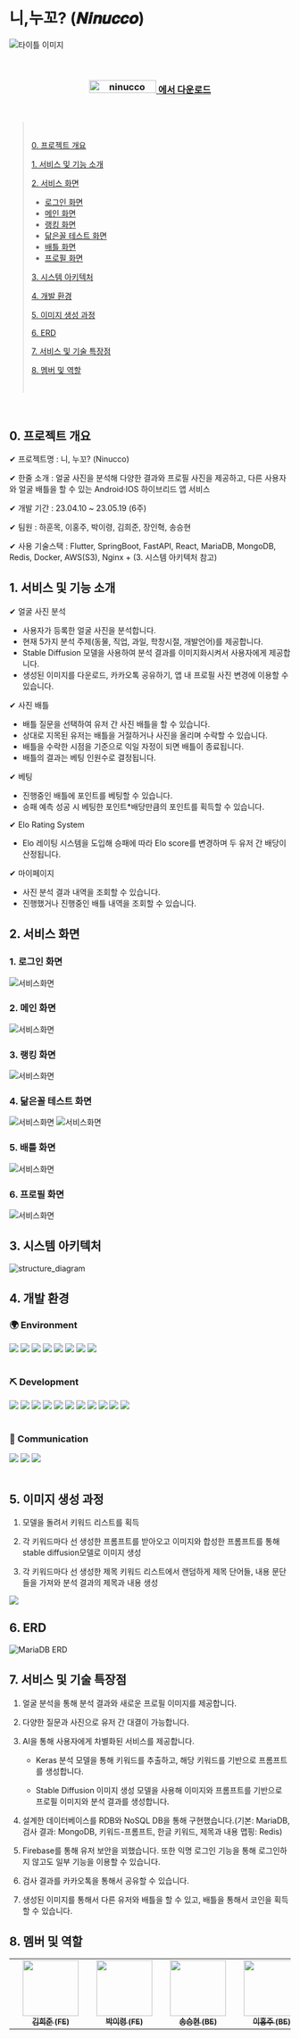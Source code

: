 # 니,누꼬? (𝑵𝒊𝒏𝒖𝒄𝒄𝒐)

![타이틀 이미지](https://github.com/Ninucco/.github/blob/main/profile/images/preview.png?raw=true)

<br />

<div align="center">
	<h3 align="center">
		<a href="https://play.google.com/store/apps/details?id=com.slsnrndi.ninucco">
			<img src="https://github.com/Ninucco/.github/assets/31383362/75766b8e-7a24-45c2-a019-d06bd5180a09" alt="ninucco" width="120" height="23">
	에서 다운로드
		</a>
    </h3>
</div>

<br />

> <br />
>
> [0. 프로젝트 개요](#0-프로젝트-개요)
>
> [1. 서비스 및 기능 소개](#1-서비스-및-기능-소개)
>
> [2. 서비스 화면](#2-서비스-화면)
>
> - [로그인 화면](#1-로그인-화면)
> - [메인 화면](#2-메인-화면)
> - [랭킹 화면](#3-랭킹-화면)
> - [닮은꼴 테스트 화면](#4-닮은꼴-테스트-화면)
> - [배틀 화면](#5-배틀-화면)
> - [프로필 화면](#6-프로필-화면)
>
> [3. 시스템 아키텍처](#3-시스템-아키텍처)
>
> [4. 개발 환경](#4-개발-환경)
>
> [5. 이미지 생성 과정](#5-이미지-생성-과정)
>
> [6. ERD](#6-erd)
>
> [7. 서비스 및 기술 특장점](#7-서비스-및-기술-특장점)
>
> [8. 멤버 및 역할](#8-멤버-및-역할)
>
> <br />

<br />

## 0. 프로젝트 개요

✔ 프로젝트명 : 니, 누꼬? (Ninucco)

✔ 한줄 소개 : 얼굴 사진을 분석해 다양한 결과와 프로필 사진을 제공하고, 다른 사용자와 얼굴 배틀을 할 수 있는 Android·IOS 하이브리드 앱 서비스

✔ 개발 기간 : 23.04.10 ~ 23.05.19 (6주)

✔ 팀원 : 하훈목, 이홍주, 박이령, 김희준, 장인혁, 송승현

✔ 사용 기술스택 : Flutter, SpringBoot, FastAPI, React, MariaDB, MongoDB, Redis, Docker, AWS(S3), Nginx + (3. 시스템 아키텍처 참고)

## 1. 서비스 및 기능 소개

✔ 얼굴 사진 분석

- 사용자가 등록한 얼굴 사진을 분석합니다.
- 현재 5가지 분석 주제(동물, 직업, 과일, 학창시절, 개발언어)를 제공합니다.
- Stable Diffusion 모델을 사용하여 분석 결과를 이미지화시켜서 사용자에게 제공합니다.
- 생성된 이미지를 다운로드, 카카오톡 공유하기, 앱 내 프로필 사진 변경에 이용할 수 있습니다.

✔ 사진 배틀

- 배틀 질문을 선택하여 유저 간 사진 배틀을 할 수 있습니다.
- 상대로 지목된 유저는 배틀을 거절하거나 사진을 올리며 수락할 수 있습니다.
- 배틀을 수락한 시점을 기준으로 익일 자정이 되면 배틀이 종료됩니다.
- 배틀의 결과는 베팅 인원수로 결정됩니다.

✔ 베팅

- 진행중인 배틀에 포인트를 베팅할 수 있습니다.
- 승패 예측 성공 시 베팅한 포인트\*배당만큼의 포인트를 획득할 수 있습니다.

✔ Elo Rating System

- Elo 레이팅 시스템을 도입해 승패에 따라 Elo score를 변경하며 두 유저 간 배당이 산정됩니다.

✔ 마이페이지

- 사진 분석 결과 내역을 조회할 수 있습니다.
- 진행했거나 진행중인 배틀 내역을 조회할 수 있습니다.

## 2. 서비스 화면

### 1. 로그인 화면

![서비스화면](https://github.com/Ninucco/Ninucco/assets/31383362/a4bd4d7a-d4b2-43a8-9843-07f90ce2434b)

### 2. 메인 화면

![서비스화면](https://github.com/Ninucco/Ninucco/assets/31383362/0ef2d58c-27c3-4ce0-b8f4-066a70cec1db)

### 3. 랭킹 화면

![서비스화면](https://github.com/Ninucco/Ninucco/assets/31383362/1576b7ba-a21d-4d79-bcac-a6de0d7a80b6)

### 4. 닮은꼴 테스트 화면

![서비스화면](https://github.com/Ninucco/Ninucco/assets/31383362/e95af251-696b-4e3b-ab27-baa84813e11d)
![서비스화면](https://github.com/Ninucco/Ninucco/assets/31383362/adf4e23d-498f-40fe-a7c5-c3a1f914dc5b)

### 5. 배틀 화면

![서비스화면](https://github.com/Ninucco/Ninucco/assets/31383362/fa7a1457-2c6e-469a-8eb4-7d30914f3859)

### 6. 프로필 화면

![서비스화면](https://github.com/Ninucco/Ninucco/assets/31383362/2ada0eb3-3b7e-4f69-9f11-9c2496e38c21)

## 3. 시스템 아키텍처

![structure_diagram](https://github.com/Ninucco/.github/blob/main/profile/images/structure_diagram.png?raw=true)

## 4. 개발 환경

### :earth_africa: Environment

<div>
  <img src="https://img.shields.io/badge/Visual Studio Code-FFFFFF?style=flat&logo=Visual Studio Code&logoColor=007ACC">
  <img src="https://img.shields.io/badge/Android Studio-FFFFFF?style=flat&logo=androidstudio&logoColor=3DDC84">
	<img src="https://img.shields.io/badge/InteliJ-FFFFFF?style=flat&logo=intellijidea&logoColor=000000">
  <img src="https://img.shields.io/badge/Xcode-FFFFFF?style=flat&logo=xcode&logoColor=#147EFB">
  <img src="https://img.shields.io/badge/AWS EC2-FFFFFF?style=flat&logo=amazonec2&logoColor=FF9900">
  <img src="https://img.shields.io/badge/AWS S3-FFFFFF?style=flat&logo=amazons3&logoColor=569A31">
  <img src="https://img.shields.io/badge/Git-FFFFFF?style=flat&logo=Git&logoColor=F05032">
  <img src="https://img.shields.io/badge/GitLab-FFFFFF?style=flat&logo=GitLab&logoColor=FC6D26">
</div>
<br />

### :pick: Development

<div>
  <img src="https://img.shields.io/badge/Spring Boot-FFFFFF?style=flat&logo=springboot&logoColor=6DB33F">
  <img src="https://img.shields.io/badge/Flutter-FFFFFF?style=flat&logo=flutter&logoColor=02569B">
  <img src="https://img.shields.io/badge/FastAPI-FFFFFF?style=flat&logo=fastapi&logoColor=009688">
  <img src="https://img.shields.io/badge/Firebase-FFFFFF?style=flat&logo=firebase&logoColor=FFCA28">
  <img src="https://img.shields.io/badge/TensorFlow-FFFFFF?style=flat&logo=tensorflow&logoColor=FF6F00">
  <img src="https://img.shields.io/badge/Redis-FFFFFF?style=flat&logo=redis&logoColor=DC382D">
  <img src="https://img.shields.io/badge/MongoDB-FFFFFF?style=flat&logo=mongodb&logoColor=47A248">
  <img src="https://img.shields.io/badge/MariaDB-FFFFFF?style=flat&logo=mariadb&logoColor=003545">
  <img src="https://img.shields.io/badge/Docker-FFFFFF?style=flat&logo=docker&logoColor=2496ED">
  <img src="https://img.shields.io/badge/Jenkins-FFFFFF?style=flat&logo=jenkins&logoColor=D24939">
  <img src="https://img.shields.io/badge/Nginx-FFFFFF?style=flat&logo=nginx&logoColor=009639">
</div>
<br />

### :mega: Communication

<div>
  <img src="https://img.shields.io/badge/Mattermost-FFFFFF?style=flat&logo=Mattermost&logoColor=0058CC">
  <img src="https://img.shields.io/badge/Notion-FFFFFF?style=flat&logo=Notion&logoColor=000000">
	<img src="https://img.shields.io/badge/Jira-FFFFFF?style=flat&logo=Jira&logoColor=0052CC">
</div>
<br />

## 5. 이미지 생성 과정

1. 모델을 돌려서 키워드 리스트를 획득

2. 각 키워드마다 선 생성한 프롬프트를 받아오고 이미지와 합성한 프롬프트를 통해 stable diffusion모델로 이미지 생성

3. 각 키워드마다 선 생성한 제목 키워드 리스트에서 랜덤하게 제목 단어들, 내용 문단들을 가져와 분석 결과의 제목과 내용 생성

<img src="https://github.com/Ninucco/.github/blob/main/profile/images/image_gen.png?raw=true">

## 6. ERD

![MariaDB ERD](https://github.com/Ninucco/Ninucco/assets/31383362/e5b61729-6bbc-4846-a33d-5afb33def313)

## 7. 서비스 및 기술 특장점

1. 얼굴 분석을 통해 분석 결과와 새로운 프로필 이미지를 제공합니다.

2. 다양한 질문과 사진으로 유저 간 대결이 가능합니다.

3. AI을 통해 사용자에게 차별화된 서비스를 제공합니다.

   - Keras 분석 모델을 통해 키워드를 추출하고, 해당 키워드를 기반으로 프롬프트를 생성합니다.

   - Stable Diffusion 이미지 생성 모델을 사용해 이미지와 프롬프트를 기반으로 프로필 이미지와 분석 결과를 생성합니다.

4. 설계한 데이터베이스를 RDB와 NoSQL DB을 통해 구현했습니다.(기본: MariaDB, 검사 결과: MongoDB, 키워드-프롬프트, 한글 키워드, 제목과 내용 맵핑: Redis)

5. Firebase를 통해 유저 보안을 꾀했습니다. 또한 익명 로그인 기능을 통해 로그인하지 않고도 일부 기능을 이용할 수 있습니다.

6. 검사 결과를 카카오톡을 통해서 공유할 수 있습니다.

7. 생성된 이미지를 통해서 다른 유저와 배틀을 할 수 있고, 배틀을 통해서 코인을 획득할 수 있습니다.

## 8. 멤버 및 역할

<table>
  <tr>
  <td align="center">
    <td align="center"><a href="https://github.com/TraceofLight"><img src="https://avatars.githubusercontent.com/u/98262849?v=4?s=100" width="100px;" alt=""/><br /><sub><b>김희준 (FE)</b></sub></a><br /></td>
  <td align="center">
    <td align="center"><a href="https://github.com/IRyeong"><img src="https://avatars.githubusercontent.com/u/31383362?v=4?s=100" width="100px;" alt=""/><br /><sub><b>박이령 (FE)</b></sub></a><br /></td>
  <td align="center">
    <td align="center"><a href="https://github.com/S2Hyeon"><img src="https://avatars.githubusercontent.com/u/58657060?v=4?s=100" width="100px;" alt=""/><br /><sub><b>송승현 (BE)</b></sub></a><br /></td>
  <td align="center">
    <td align="center"><a href="https://github.com/developerhongjulee"><img src="https://avatars.githubusercontent.com/u/70627908?v=4?s=100" width="100px;" alt=""/><br /><sub><b>이홍주 (BE)</b></sub></a><br /></td>
  <td align="center">
    <td align="center"><a href="https://github.com/v7153623"><img src="https://avatars.githubusercontent.com/u/71223238?v=4?s=100" width="100px;" alt=""/><br /><sub><b>장인혁 (BE)</b></sub></a><br /></td>
  <td align="center">
    <td align="center"><a href="https://github.com/hi6724"><img src="https://avatars.githubusercontent.com/u/68803719?v=4?s=100" width="100px;" alt=""/><br /><sub><b>하훈목 (FE, 팀장)</b></sub></a><br /></td>
  </tr>
</table>
